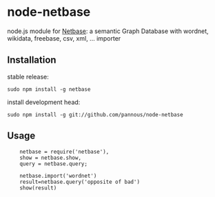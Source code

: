 # node-netbase
node.js module for [Netbase](https://github.com/pannous/node-netbase): a semantic Graph Database with wordnet, wikidata, freebase, csv, xml, ... importer


## Installation
stable release:

`sudo npm install -g netbase`


install development head:

`sudo npm install -g git://github.com/pannous/node-netbase`

## Usage
```
    netbase = require('netbase'),
    show = netbase.show,
    query = netbase.query;
    
    netbase.import('wordnet')
    result=netbase.query('opposite of bad')
    show(result)
```

